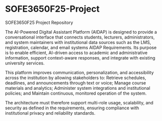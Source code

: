 # SOFE3650F25-Project
SOFE3650F25 Project Repository 

The AI-Powered Digital Assistant Platform (AIDAP) is designed to provide a conversational interface that connects students, lecturers, administrators, and system maintainers with institutional data sources such as the LMS, registration, calendar, and email systems
AIDAP Requirements. Its purpose is to enable efficient, AI-driven access to academic and administrative information, support context-aware responses, and integrate with existing university services.


This platform improves communication, personalization, and accessibility across the institution by allowing stakeholders to:
Retrieve schedules, deadlines, and announcements through text or voice;
Manage course materials and analytics;
Administer system integrations and institutional policies; and
Maintain continuous, monitored operation of the system.


The architecture must therefore support multi-role usage, scalability, and security as defined in the requirements, ensuring compliance with institutional privacy and reliability standards.
